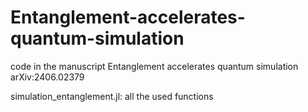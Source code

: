 # Entanglement-accelerates-quantum-simulation
code in the manuscript Entanglement accelerates quantum simulation arXiv:2406.02379

simulation_entanglement.jl:  all the used functions 

